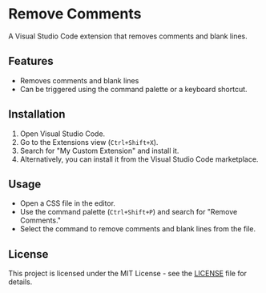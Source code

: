 # Remove Comments

A Visual Studio Code extension that removes comments and blank lines.

## Features

- Removes comments and blank lines
- Can be triggered using the command palette or a keyboard shortcut.

## Installation

1. Open Visual Studio Code.
2. Go to the Extensions view (`Ctrl+Shift+X`).
3. Search for "My Custom Extension" and install it.
4. Alternatively, you can install it from the Visual Studio Code marketplace.

## Usage

- Open a CSS file in the editor.
- Use the command palette (`Ctrl+Shift+P`) and search for "Remove Comments."
- Select the command to remove comments and blank lines from the file.

## License

This project is licensed under the MIT License - see the [LICENSE](LICENSE) file for details.
